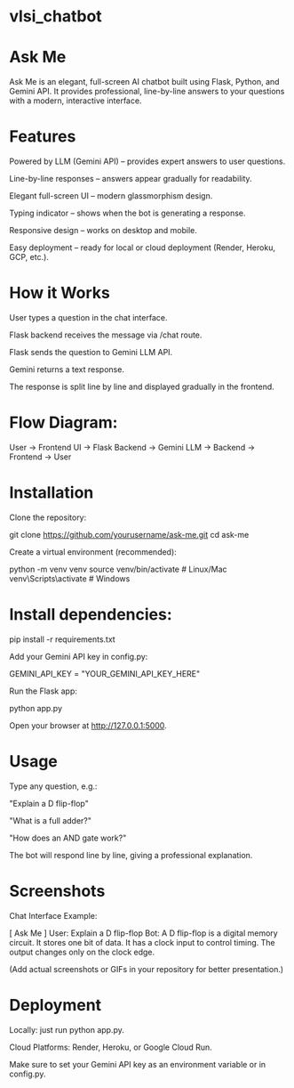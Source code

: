 # vlsi_chatbot

# Ask Me

Ask Me is an elegant, full-screen AI chatbot built using Flask, Python, and Gemini API.
It provides professional, line-by-line answers to your questions with a modern, interactive interface.

# Features

Powered by LLM (Gemini API) – provides expert answers to user questions.

Line-by-line responses – answers appear gradually for readability.

Elegant full-screen UI – modern glassmorphism design.

Typing indicator – shows when the bot is generating a response.

Responsive design – works on desktop and mobile.

Easy deployment – ready for local or cloud deployment (Render, Heroku, GCP, etc.).

# How it Works

User types a question in the chat interface.

Flask backend receives the message via /chat route.

Flask sends the question to Gemini LLM API.

Gemini returns a text response.

The response is split line by line and displayed gradually in the frontend.

# Flow Diagram:

User → Frontend UI → Flask Backend → Gemini LLM → Backend → Frontend → User

# Installation

Clone the repository:

git clone https://github.com/yourusername/ask-me.git
cd ask-me


Create a virtual environment (recommended):

python -m venv venv
source venv/bin/activate  # Linux/Mac
venv\Scripts\activate     # Windows


# Install dependencies:

pip install -r requirements.txt


Add your Gemini API key in config.py:

GEMINI_API_KEY = "YOUR_GEMINI_API_KEY_HERE"


Run the Flask app:

python app.py


Open your browser at http://127.0.0.1:5000.

# Usage

Type any question, e.g.:

"Explain a D flip-flop"

"What is a full adder?"

"How does an AND gate work?"

The bot will respond line by line, giving a professional explanation.

# Screenshots

Chat Interface Example:

[ Ask Me ]
User: Explain a D flip-flop
Bot: A D flip-flop is a digital memory circuit.
     It stores one bit of data.
     It has a clock input to control timing.
     The output changes only on the clock edge.


(Add actual screenshots or GIFs in your repository for better presentation.)

# Deployment

Locally: just run python app.py.

Cloud Platforms: Render, Heroku, or Google Cloud Run.

Make sure to set your Gemini API key as an environment variable or in config.py.
